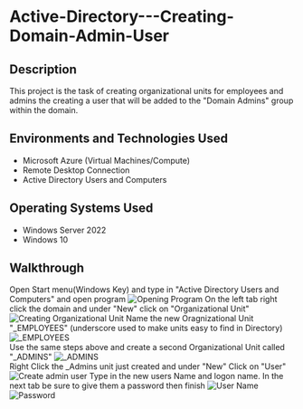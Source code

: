 # Active-Directory---Creating-Domain-Admin-User

## Description
This project is the task of creating organizational units for employees and admins the creating a user that will be added to the "Domain Admins" group within the domain.

## Environments and Technologies Used
- Microsoft Azure (Virtual Machines/Compute)
- Remote Desktop Connection
- Active Directory Users and Computers

## Operating Systems Used
- Windows Server 2022
- Windows 10

## Walkthrough
Open Start menu(Windows Key) and type in "Active Directory Users and Computers" and open program
![Opening Program](https://github.com/user-attachments/assets/81583530-bfb4-42b6-bfb3-b28ab54df6bf)
On the left tab right click the domain and under "New" click on "Organizational Unit"
![Creating Organizational Unit](https://github.com/user-attachments/assets/917af144-29ef-4114-826c-67b74f8a96b6)
Name the new Oragnizational Unit "_EMPLOYEES" (underscore used to make units easy to find in Directory)
![_EMPLOYEES](https://github.com/user-attachments/assets/4c099693-f281-403e-9e9c-9d2a8df2a99a) <br/>
Use the same steps above and create a second Organizational Unit called "_ADMINS"
![_ADMINS](https://github.com/user-attachments/assets/5d6e9675-3ec5-4e69-a17c-d325013246ca) <br/>
Right Click the _Admins unit just created and under "New" Click on "User"
![Create admin user](https://github.com/user-attachments/assets/ee0cc39d-90b3-429c-9f44-cc50d5aa05ef)
Type in the new users Name and logon name. In the next tab be sure to give them a password then finish
![User Name](https://github.com/user-attachments/assets/b7114b12-15ee-4470-ac38-a2b416ac1094)
![Password](https://github.com/user-attachments/assets/f0a767be-ee20-43e4-8939-84546496b4d5)
